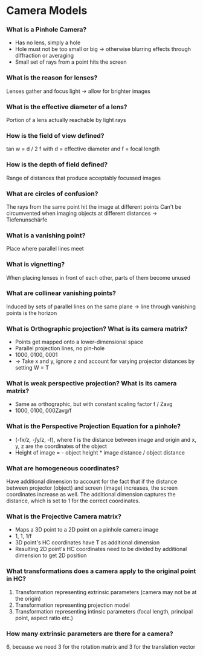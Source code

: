 # Camera Models

### What is a Pinhole Camera?
- Has no lens, simply a hole
- Hole must not be too small or big -> otherwise blurring effects through diffraction or averaging
- Small set of rays from a point hits the screen

### What is the reason for lenses?
Lenses gather and focus light -> allow for brighter images

### What is the effective diameter of a lens?
Portion of a lens actually reachable by light rays

### How is the field of view defined?
tan w = d / 2 f with d = effective diameter and f = focal length

### How is the depth of field defined?
Range of distances that produce acceptably focussed images

### What are circles of confusion?
The rays from the same point hit the image at different points
Can't be circumvented when imaging objects at different distances -> Tiefenunschärfe 

### What is a vanishing point?
Place where parallel lines meet

### What is vignetting?
When placing lenses in front of each other, parts of them become unused

### What are collinear vanishing points?
Induced by sets of parallel lines on the same plane -> line through vanishing points is the horizon

### What is Orthographic projection? What is its camera matrix?
- Points get mapped onto a lower-dimensional space
- Parallel projection lines, no pin-hole
- 1000, 0100, 0001
- -> Take x and y, ignore z and account for varying projector distances by setting W = T

### What is weak perspective projection? What is its camera matrix?
- Same as orthographic, but with constant scaling factor f / Zavg  
- 1000, 0100, 000Zavg/f

### What is the Perspective Projection Equation for a pinhole?
- (-f*x/z, -f*y/z, -f), where f is the distance between image and origin and x, y, z are the coordinates of the object
- Height of image = - object height * image distance / object distance

### What are homogeneous coordinates?
Have additional dimension to account for the fact that if the distance between projector (object) and screen (image) increases, the screen coordinates increase as well. The additional dimension captures the distance, which is set to 1 for the correct coordinates.

### What is the Projective Camera matrix?
- Maps a 3D point to a 2D point on a pinhole camera image
- 1, 1, 1/f
- 3D point's HC coordinates have T as additional dimension
- Resulting 2D point's HC coordinates need to be divided by additional dimension to get 2D position

### What transformations does a camera apply to the original point in HC?
1. Transformation representing extrinsic parameters (camera may not be at the origin)
2. Transformation representing projection model
3. Transformation representing intinsic parameters (focal length, principal point, aspect ratio etc.)

### How many extrinsic parameters are there for a camera?
6, because we need 3 for the rotation matrix and 3 for the translation vector


